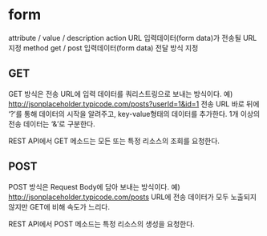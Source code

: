 # form

attribute / value / description
action      URL     입력데이터(form data)가 전송될 URL 지정
method      get / post  입력데이터(form data) 전달 방식 지정

## GET

GET 방식은 전송 URL에 입력 데이터를 쿼리스트링으로 보내는 방식이다.
예) http://jsonplaceholder.typicode.com/posts?userId=1&id=1
전송 URL 바로 뒤에 ‘?’를 통해 데이터의 시작을 알려주고, key-value형태의 데이터를 추가한다. 1개 이상의 전송 데이터는 ‘&’로 구분한다.

REST API에서 GET 메소드는 모든 또는 특정 리소스의 조회를 요청한다.

## POST

POST 방식은 Request Body에 담아 보내는 방식이다.
예) http://jsonplaceholder.typicode.com/posts
URL에 전송 데이터가 모두 노출되지 않지만 GET에 비해 속도가 느리다.

REST API에서 POST 메소드는 특정 리소스의 생성을 요청한다.